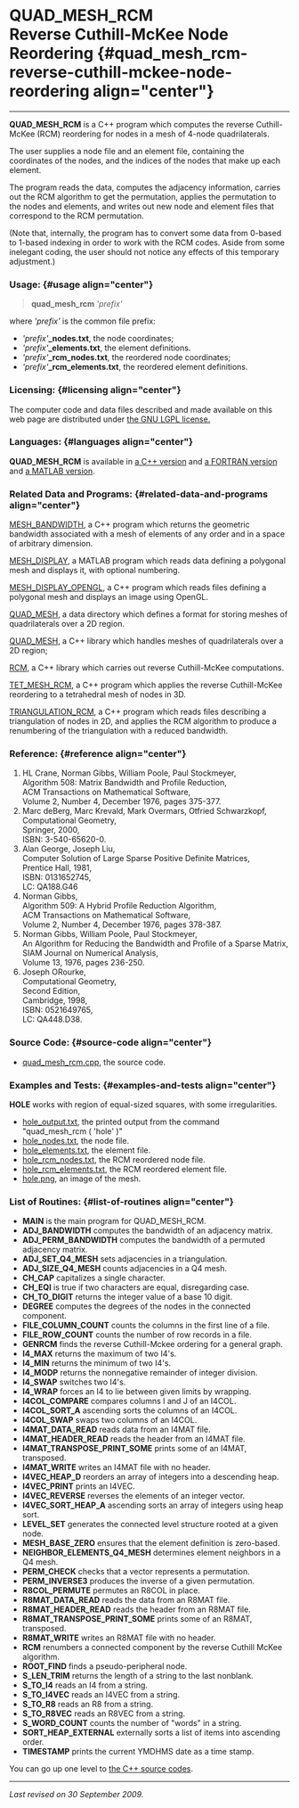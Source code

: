 QUAD\_MESH\_RCM\
Reverse Cuthill-McKee Node Reordering {#quad_mesh_rcm-reverse-cuthill-mckee-node-reordering align="center"}
=====================================

------------------------------------------------------------------------

**QUAD\_MESH\_RCM** is a C++ program which computes the reverse
Cuthill-McKee (RCM) reordering for nodes in a mesh of 4-node
quadrilaterals.

The user supplies a node file and an element file, containing the
coordinates of the nodes, and the indices of the nodes that make up each
element.

The program reads the data, computes the adjacency information, carries
out the RCM algorithm to get the permutation, applies the permutation to
the nodes and elements, and writes out new node and element files that
correspond to the RCM permutation.

(Note that, internally, the program has to convert some data from
0-based to 1-based indexing in order to work with the RCM codes. Aside
from some inelegant coding, the user should not notice any effects of
this temporary adjustment.)

### Usage: {#usage align="center"}

> **quad\_mesh\_rcm** *'prefix'*

where *'prefix'* is the common file prefix:

-   *'prefix'***\_nodes.txt**, the node coordinates;
-   *'prefix'***\_elements.txt**, the element definitions.
-   *'prefix'***\_rcm\_nodes.txt**, the reordered node coordinates;
-   *'prefix'***\_rcm\_elements.txt**, the reordered element
    definitions.

### Licensing: {#licensing align="center"}

The computer code and data files described and made available on this
web page are distributed under [the GNU LGPL
license.](../../txt/gnu_lgpl.txt)

### Languages: {#languages align="center"}

**QUAD\_MESH\_RCM** is available in [a C++
version](../../master/quad_mesh_rcm/quad_mesh_rcm.md) and [a FORTRAN
version](../../f_src/quad_mesh_rcm/quad_mesh_rcm.md) and [a MATLAB
version](../../m_src/quad_mesh_rcm/quad_mesh_rcm.md).

### Related Data and Programs: {#related-data-and-programs align="center"}

[MESH\_BANDWIDTH](../../master/mesh_bandwidth/mesh_bandwidth.md), a
C++ program which returns the geometric bandwidth associated with a mesh
of elements of any order and in a space of arbitrary dimension.

[MESH\_DISPLAY](../../m_src/mesh_display/mesh_display.md), a MATLAB
program which reads data defining a polygonal mesh and displays it, with
optional numbering.

[MESH\_DISPLAY\_OPENGL](../../master/mesh_display_opengl/mesh_display_opengl.md),
a C++ program which reads files defining a polygonal mesh and displays
an image using OpenGL.

[QUAD\_MESH](../../data/quad_mesh/quad_mesh.md), a data directory
which defines a format for storing meshes of quadrilaterals over a 2D
region.

[QUAD\_MESH](../../master/quad_mesh/quad_mesh.md), a C++ library
which handles meshes of quadrilaterals over a 2D region;

[RCM](../../master/rcm/rcm.md), a C++ library which carries out
reverse Cuthill-McKee computations.

[TET\_MESH\_RCM](../../master/tet_mesh_rcm/tet_mesh_rcm.md), a C++
program which applies the reverse Cuthill-McKee reordering to a
tetrahedral mesh of nodes in 3D.

[TRIANGULATION\_RCM](../../master/triangulation_rcm/triangulation_rcm.md),
a C++ program which reads files describing a triangulation of nodes in
2D, and applies the RCM algorithm to produce a renumbering of the
triangulation with a reduced bandwidth.

### Reference: {#reference align="center"}

1.  HL Crane, Norman Gibbs, William Poole, Paul Stockmeyer,\
    Algorithm 508: Matrix Bandwidth and Profile Reduction,\
    ACM Transactions on Mathematical Software,\
    Volume 2, Number 4, December 1976, pages 375-377.
2.  Marc deBerg, Marc Krevald, Mark Overmars, Otfried Schwarzkopf,\
    Computational Geometry,\
    Springer, 2000,\
    ISBN: 3-540-65620-0.
3.  Alan George, Joseph Liu,\
    Computer Solution of Large Sparse Positive Definite Matrices,\
    Prentice Hall, 1981,\
    ISBN: 0131652745,\
    LC: QA188.G46
4.  Norman Gibbs,\
    Algorithm 509: A Hybrid Profile Reduction Algorithm,\
    ACM Transactions on Mathematical Software,\
    Volume 2, Number 4, December 1976, pages 378-387.
5.  Norman Gibbs, William Poole, Paul Stockmeyer,\
    An Algorithm for Reducing the Bandwidth and Profile of a Sparse
    Matrix,\
    SIAM Journal on Numerical Analysis,\
    Volume 13, 1976, pages 236-250.
6.  Joseph ORourke,\
    Computational Geometry,\
    Second Edition,\
    Cambridge, 1998,\
    ISBN: 0521649765,\
    LC: QA448.D38.

### Source Code: {#source-code align="center"}

-   [quad\_mesh\_rcm.cpp](quad_mesh_rcm.cpp), the source code.

### Examples and Tests: {#examples-and-tests align="center"}

**HOLE** works with region of equal-sized squares, with some
irregularities.

-   [hole\_output.txt](hole_output.txt), the printed output from the
    command\
    "quad\_mesh\_rcm ( 'hole' )"
-   [hole\_nodes.txt](hole_nodes.txt), the node file.
-   [hole\_elements.txt](hole_elements.txt), the element file.
-   [hole\_rcm\_nodes.txt](hole_rcm_nodes.txt), the RCM reordered node
    file.
-   [hole\_rcm\_elements.txt](hole_rcm_elements.txt), the RCM reordered
    element file.
-   [hole.png](hole.png), an image of the mesh.

### List of Routines: {#list-of-routines align="center"}

-   **MAIN** is the main program for QUAD\_MESH\_RCM.
-   **ADJ\_BANDWIDTH** computes the bandwidth of an adjacency matrix.
-   **ADJ\_PERM\_BANDWIDTH** computes the bandwidth of a permuted
    adjacency matrix.
-   **ADJ\_SET\_Q4\_MESH** sets adjacencies in a triangulation.
-   **ADJ\_SIZE\_Q4\_MESH** counts adjacencies in a Q4 mesh.
-   **CH\_CAP** capitalizes a single character.
-   **CH\_EQI** is true if two characters are equal, disregarding case.
-   **CH\_TO\_DIGIT** returns the integer value of a base 10 digit.
-   **DEGREE** computes the degrees of the nodes in the connected
    component.
-   **FILE\_COLUMN\_COUNT** counts the columns in the first line of a
    file.
-   **FILE\_ROW\_COUNT** counts the number of row records in a file.
-   **GENRCM** finds the reverse Cuthill-Mckee ordering for a general
    graph.
-   **I4\_MAX** returns the maximum of two I4's.
-   **I4\_MIN** returns the minimum of two I4's.
-   **I4\_MODP** returns the nonnegative remainder of integer division.
-   **I4\_SWAP** switches two I4's.
-   **I4\_WRAP** forces an I4 to lie between given limits by wrapping.
-   **I4COL\_COMPARE** compares columns I and J of an I4COL.
-   **I4COL\_SORT\_A** ascending sorts the columns of an I4COL.
-   **I4COL\_SWAP** swaps two columns of an I4COL.
-   **I4MAT\_DATA\_READ** reads data from an I4MAT file.
-   **I4MAT\_HEADER\_READ** reads the header from an I4MAT file.
-   **I4MAT\_TRANSPOSE\_PRINT\_SOME** prints some of an I4MAT,
    transposed.
-   **I4MAT\_WRITE** writes an I4MAT file with no header.
-   **I4VEC\_HEAP\_D** reorders an array of integers into a descending
    heap.
-   **I4VEC\_PRINT** prints an I4VEC.
-   **I4VEC\_REVERSE** reverses the elements of an integer vector.
-   **I4VEC\_SORT\_HEAP\_A** ascending sorts an array of integers using
    heap sort.
-   **LEVEL\_SET** generates the connected level structure rooted at a
    given node.
-   **MESH\_BASE\_ZERO** ensures that the element definition is
    zero-based.
-   **NEIGHBOR\_ELEMENTS\_Q4\_MESH** determines element neighbors in a
    Q4 mesh.
-   **PERM\_CHECK** checks that a vector represents a permutation.
-   **PERM\_INVERSE3** produces the inverse of a given permutation.
-   **R8COL\_PERMUTE** permutes an R8COL in place.
-   **R8MAT\_DATA\_READ** reads the data from an R8MAT file.
-   **R8MAT\_HEADER\_READ** reads the header from an R8MAT file.
-   **R8MAT\_TRANSPOSE\_PRINT\_SOME** prints some of an R8MAT,
    transposed.
-   **R8MAT\_WRITE** writes an R8MAT file with no header.
-   **RCM** renumbers a connected component by the reverse Cuthill McKee
    algorithm.
-   **ROOT\_FIND** finds a pseudo-peripheral node.
-   **S\_LEN\_TRIM** returns the length of a string to the last
    nonblank.
-   **S\_TO\_I4** reads an I4 from a string.
-   **S\_TO\_I4VEC** reads an I4VEC from a string.
-   **S\_TO\_R8** reads an R8 from a string.
-   **S\_TO\_R8VEC** reads an R8VEC from a string.
-   **S\_WORD\_COUNT** counts the number of "words" in a string.
-   **SORT\_HEAP\_EXTERNAL** externally sorts a list of items into
    ascending order.
-   **TIMESTAMP** prints the current YMDHMS date as a time stamp.

You can go up one level to [the C++ source codes](../cpp_src.md).

------------------------------------------------------------------------

*Last revised on 30 September 2009.*
